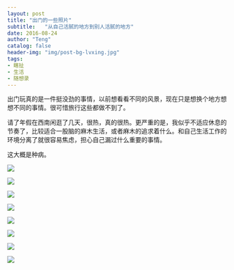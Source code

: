 ```yaml
---
layout: post
title: "出门的一些照片"
subtitle:   "从自己活腻的地方到别人活腻的地方"
date: 2016-08-24
author: "Teng"
catalog: false
header-img: "img/post-bg-lvxing.jpg"
tags:
- 瞎扯
- 生活
- 随想录
---
```


出门玩真的是一件挺没劲的事情，以前想看看不同的风景，现在只是想换个地方想想不同的事情。很可惜旅行这些都做不到了。

请了年假在西南闲逛了几天，很热，真的很热。更严重的是，我似乎不适应休息的节奏了，比较适合一股脑的麻木生活，或者麻木的追求着什么。和自己生活工作的环境分离了就很容易焦虑，担心自己漏过什么重要的事情。


这大概是种病。

![](http://7xtgob.com2.z0.glb.clouddn.com/16-8-24/21554765.jpg)

![](http://7xtgob.com2.z0.glb.clouddn.com/16-8-24/61756452.jpg)

![](http://7xtgob.com2.z0.glb.clouddn.com/16-8-24/24414825.jpg)

![](http://7xtgob.com2.z0.glb.clouddn.com/16-8-24/30837214.jpg)


![](http://7xtgob.com2.z0.glb.clouddn.com/16-8-24/19363069.jpg)

![](http://7xtgob.com2.z0.glb.clouddn.com/16-8-24/9033157.jpg)

![](http://7xtgob.com2.z0.glb.clouddn.com/16-8-24/88061757.jpg)

![](http://7xtgob.com2.z0.glb.clouddn.com/16-8-24/72712936.jpg)